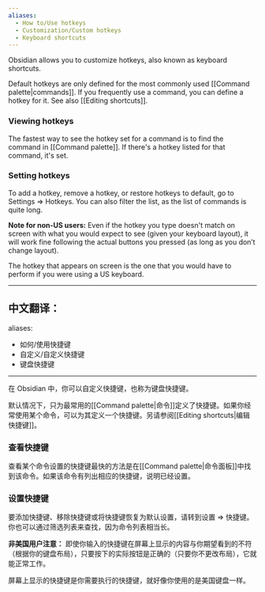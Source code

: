```yaml
---
aliases:
  - How to/Use hotkeys
  - Customization/Custom hotkeys
  - Keyboard shortcuts
---
```

Obsidian allows you to customize hotkeys, also known as keyboard shortcuts.

Default hotkeys are only defined for the most commonly used [[Command palette|commands]]. If you frequently use a command, you can define a hotkey for it. See also [[Editing shortcuts]].

### Viewing hotkeys

The fastest way to see the hotkey set for a command is to find the command in [[Command palette]]. If there's a hotkey listed for that command, it's set.

### Setting hotkeys

To add a hotkey, remove a hotkey, or restore hotkeys to default, go to Settings => Hotkeys. You can also filter the list, as the list of commands is quite long.

**Note for non-US users:** Even if the hotkey you type doesn't match on screen with what you would expect to see (given your keyboard layout), it will work fine following the actual buttons you pressed (as long as you don’t change layout).

The hotkey that appears on screen is the one that you would have to perform if you were using a US keyboard.


---

中文翻译：
---
aliases:
  - 如何/使用快捷键
  - 自定义/自定义快捷键
  - 键盘快捷键
---
在 Obsidian 中，你可以自定义快捷键，也称为键盘快捷键。

默认情况下，只为最常用的[[Command palette|命令]]定义了快捷键。如果你经常使用某个命令，可以为其定义一个快捷键。另请参阅[[Editing shortcuts|编辑快捷键]]。

### 查看快捷键

查看某个命令设置的快捷键最快的方法是在[[Command palette|命令面板]]中找到该命令。如果该命令有列出相应的快捷键，说明已经设置。

### 设置快捷键

要添加快捷键、移除快捷键或将快捷键恢复为默认设置，请转到设置 => 快捷键。你也可以通过筛选列表来查找，因为命令列表相当长。

**非美国用户注意：** 即使你输入的快捷键在屏幕上显示的内容与你期望看到的不符（根据你的键盘布局），只要按下的实际按钮是正确的（只要你不更改布局），它就能正常工作。

屏幕上显示的快捷键是你需要执行的快捷键，就好像你使用的是美国键盘一样。